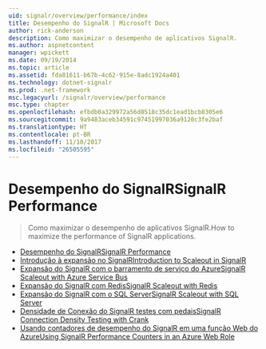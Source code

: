 ```yaml
---
uid: signalr/overview/performance/index
title: Desempenho do SignalR | Microsoft Docs
author: rick-anderson
description: Como maximizar o desempenho de aplicativos SignalR.
ms.author: aspnetcontent
manager: wpickett
ms.date: 09/19/2014
ms.topic: article
ms.assetid: fda81611-b67b-4c62-915e-8adc1924a401
ms.technology: dotnet-signalr
ms.prod: .net-framework
msc.legacyurl: /signalr/overview/performance
msc.type: chapter
ms.openlocfilehash: efbdb0a329972a56d8518c35dc1ead1bcb8305e6
ms.sourcegitcommit: 9a9483aceb34591c97451997036a9120c3fe2baf
ms.translationtype: HT
ms.contentlocale: pt-BR
ms.lasthandoff: 11/10/2017
ms.locfileid: "26505595"
---
```

<a name="signalr-performance"></a><span data-ttu-id="c6299-103">Desempenho do SignalR</span><span class="sxs-lookup"><span data-stu-id="c6299-103">SignalR Performance</span></span>
====================
> <span data-ttu-id="c6299-104">Como maximizar o desempenho de aplicativos SignalR.</span><span class="sxs-lookup"><span data-stu-id="c6299-104">How to maximize the performance of SignalR applications.</span></span>


- [<span data-ttu-id="c6299-105">Desempenho do SignalR</span><span class="sxs-lookup"><span data-stu-id="c6299-105">SignalR Performance</span></span>](signalr-performance.md)
- [<span data-ttu-id="c6299-106">Introdução à expansão no SignalR</span><span class="sxs-lookup"><span data-stu-id="c6299-106">Introduction to Scaleout in SignalR</span></span>](scaleout-in-signalr.md)
- [<span data-ttu-id="c6299-107">Expansão do SignalR com o barramento de serviço do Azure</span><span class="sxs-lookup"><span data-stu-id="c6299-107">SignalR Scaleout with Azure Service Bus</span></span>](scaleout-with-windows-azure-service-bus.md)
- [<span data-ttu-id="c6299-108">Expansão do SignalR com Redis</span><span class="sxs-lookup"><span data-stu-id="c6299-108">SignalR Scaleout with Redis</span></span>](scaleout-with-redis.md)
- [<span data-ttu-id="c6299-109">Expansão do SignalR com o SQL Server</span><span class="sxs-lookup"><span data-stu-id="c6299-109">SignalR Scaleout with SQL Server</span></span>](scaleout-with-sql-server.md)
- [<span data-ttu-id="c6299-110">Densidade de Conexão do SignalR testes com pedais</span><span class="sxs-lookup"><span data-stu-id="c6299-110">SignalR Connection Density Testing with Crank</span></span>](signalr-connection-density-testing-with-crank.md)
- [<span data-ttu-id="c6299-111">Usando contadores de desempenho do SignalR em uma função Web do Azure</span><span class="sxs-lookup"><span data-stu-id="c6299-111">Using SignalR Performance Counters in an Azure Web Role</span></span>](using-signalr-performance-counters-in-an-azure-web-role.md)
